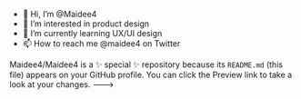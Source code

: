 - 👋 Hi, I’m @Maidee4
- 👀 I’m interested in product design 
- 🌱 I’m currently learning UX/UI design
- 📫 How to reach me @maidee4 on Twitter 

Maidee4/Maidee4 is a ✨ special ✨ repository because its `README.md` (this file) appears on your GitHub profile.
You can click the Preview link to take a look at your changes.
--->
